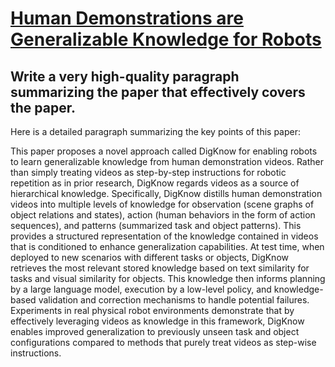 # [Human Demonstrations are Generalizable Knowledge for Robots](https://arxiv.org/abs/2312.02419)

## Write a very high-quality paragraph summarizing the paper that effectively covers the paper.

 Here is a detailed paragraph summarizing the key points of this paper:

This paper proposes a novel approach called DigKnow for enabling robots to learn generalizable knowledge from human demonstration videos. Rather than simply treating videos as step-by-step instructions for robotic repetition as in prior research, DigKnow regards videos as a source of hierarchical knowledge. Specifically, DigKnow distills human demonstration videos into multiple levels of knowledge for observation (scene graphs of object relations and states), action (human behaviors in the form of action sequences), and patterns (summarized task and object patterns). This provides a structured representation of the knowledge contained in videos that is conditioned to enhance generalization capabilities. At test time, when deployed to new scenarios with different tasks or objects, DigKnow retrieves the most relevant stored knowledge based on text similarity for tasks and visual similarity for objects. This knowledge then informs planning by a large language model, execution by a low-level policy, and knowledge-based validation and correction mechanisms to handle potential failures. Experiments in real physical robot environments demonstrate that by effectively leveraging videos as knowledge in this framework, DigKnow enables improved generalization to previously unseen task and object configurations compared to methods that purely treat videos as step-wise instructions.
